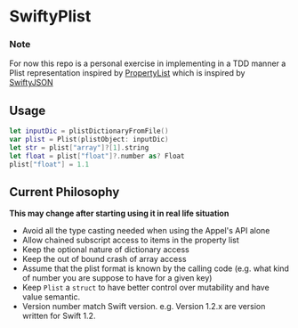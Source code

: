# SwiftyPlist

### Note

For now this repo is a personal exercise in implementing in a TDD manner a Plist representation inspired by [PropertyList](https://github.com/monyschuk/PropertyList) which is inspired by [SwiftyJSON](https://github.com/SwiftyJSON/SwiftyJSON)

## Usage
```Swift
let inputDic = plistDictionaryFromFile()
var plist = Plist(plistObject: inputDic)
let str = plist["array"]?[1].string
let float = plist["float"]?.number as? Float
plist["float"] = 1.1
```
## Current Philosophy
**This may change after starting using it in real life situation**
* Avoid all the type casting needed when using the Appel's API alone
* Allow chained subscript access to items in the property list
* Keep the optional nature of dictionary access
* Keep the out of bound crash of array access
* Assume that the plist format is known by the calling code (e.g. what kind of number you are suppose to have for a given key)
* Keep `Plist` a `struct` to have better control over mutability and have value semantic.
* Version number match Swift version. e.g. Version 1.2.x are version written for Swift 1.2.
